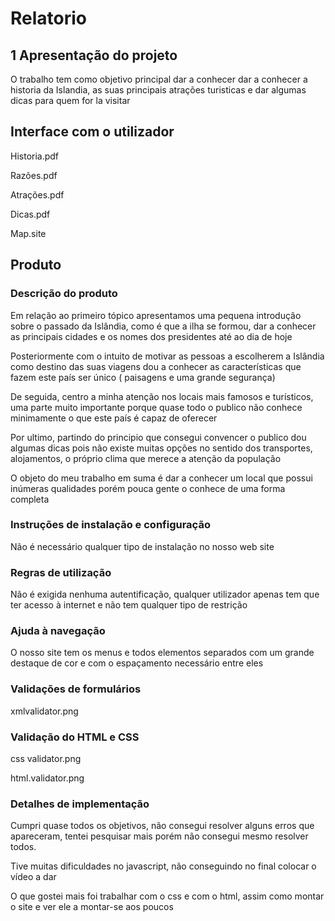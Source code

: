
# Relatorio

## 1 Apresentação do projeto 

O trabalho tem como objetivo principal dar a conhecer dar a conhecer a historia da Islandia, as suas principais atrações turisticas e dar algumas dicas para quem for la visitar

## Interface com o utilizador

Historia.pdf

Razões.pdf

Atrações.pdf

Dicas.pdf

Map.site

## Produto

### Descrição do produto

Em relação ao primeiro tópico apresentamos uma pequena introdução sobre o passado da Islândia, como é que a ilha se formou, dar a conhecer as principais cidades e os nomes dos presidentes até ao dia de hoje 

Posteriormente com o intuito de motivar as pessoas a escolherem a Islândia como destino das suas viagens dou a conhecer as características que fazem este país ser único ( paisagens e uma grande segurança)

De seguida, centro a minha atenção nos locais mais famosos e turísticos, uma parte muito importante porque quase todo o publico não conhece minimamente o que este país é capaz de oferecer 

Por ultimo, partindo do principio que consegui convencer o publico dou algumas dicas pois não existe muitas opções no sentido dos transportes, alojamentos, o próprio clima que merece a atenção da população

O objeto do meu trabalho em suma é dar a conhecer um local que possui inúmeras qualidades porém pouca gente o conhece de uma forma completa

### Instruções de instalação e configuração

Não é necessário qualquer tipo de instalação no nosso web site

### Regras de utilização

Não é exigida nenhuma autentificação, qualquer utilizador apenas tem que ter acesso à internet e não tem qualquer tipo de restrição 
 
### Ajuda à navegação

O nosso site tem os menus e todos elementos separados com um grande destaque de cor e com o espaçamento necessário entre eles

### Validações de formulários

xmlvalidator.png

### Validação do HTML e CSS

css validator.png

html.validator.png


### Detalhes de implementação

Cumpri quase todos os objetivos, não consegui resolver alguns erros que apareceram, tentei pesquisar mais porém não consegui mesmo resolver todos.

Tive muitas dificuldades no javascript, não conseguindo no final colocar o vídeo a dar 

O que gostei mais foi trabalhar com o css e com o html, assim como montar o site e ver ele a montar-se aos poucos 